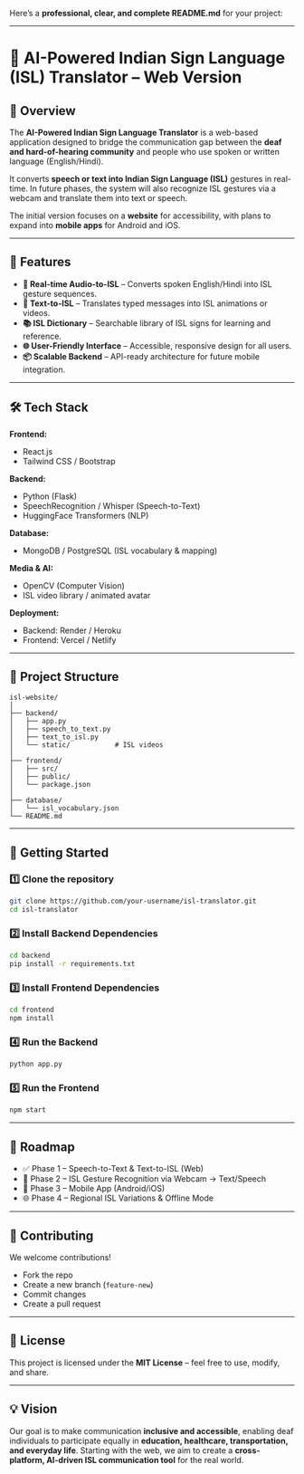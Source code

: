 Here’s a **professional, clear, and complete README.md** for your project:

---

# 🤟 AI-Powered Indian Sign Language (ISL) Translator – Web Version

## 📌 Overview

The **AI-Powered Indian Sign Language Translator** is a web-based application designed to bridge the communication gap between the **deaf and hard-of-hearing community** and people who use spoken or written language (English/Hindi).

It converts **speech or text into Indian Sign Language (ISL)** gestures in real-time. In future phases, the system will also recognize ISL gestures via a webcam and translate them into text or speech.

The initial version focuses on a **website** for accessibility, with plans to expand into **mobile apps** for Android and iOS.

---

## 🎯 Features

* **🎤 Real-time Audio-to-ISL** – Converts spoken English/Hindi into ISL gesture sequences.
* **📝 Text-to-ISL** – Translates typed messages into ISL animations or videos.
* **📚 ISL Dictionary** – Searchable library of ISL signs for learning and reference.
* **🌐 User-Friendly Interface** – Accessible, responsive design for all users.
* **📦 Scalable Backend** – API-ready architecture for future mobile integration.

---

## 🛠 Tech Stack

**Frontend:**

* React.js
* Tailwind CSS / Bootstrap

**Backend:**

* Python (Flask)
* SpeechRecognition / Whisper (Speech-to-Text)
* HuggingFace Transformers (NLP)

**Database:**

* MongoDB / PostgreSQL (ISL vocabulary & mapping)

**Media & AI:**

* OpenCV (Computer Vision)
* ISL video library / animated avatar

**Deployment:**

* Backend: Render / Heroku
* Frontend: Vercel / Netlify

---

## 📁 Project Structure

```
isl-website/
│
├── backend/
│   ├── app.py
│   ├── speech_to_text.py
│   ├── text_to_isl.py
│   └── static/           # ISL videos
│
├── frontend/
│   ├── src/
│   ├── public/
│   └── package.json
│
├── database/
│   └── isl_vocabulary.json
└── README.md
```

---

## 🚀 Getting Started

### 1️⃣ Clone the repository

```bash
git clone https://github.com/your-username/isl-translator.git
cd isl-translator
```

### 2️⃣ Install Backend Dependencies

```bash
cd backend
pip install -r requirements.txt
```

### 3️⃣ Install Frontend Dependencies

```bash
cd frontend
npm install
```

### 4️⃣ Run the Backend

```bash
python app.py
```

### 5️⃣ Run the Frontend

```bash
npm start
```

---

## 📌 Roadmap

* ✅ Phase 1 – Speech-to-Text & Text-to-ISL (Web)
* 🔄 Phase 2 – ISL Gesture Recognition via Webcam → Text/Speech
* 📱 Phase 3 – Mobile App (Android/iOS)
* 🌐 Phase 4 – Regional ISL Variations & Offline Mode

---

## 🤝 Contributing

We welcome contributions!

* Fork the repo
* Create a new branch (`feature-new`)
* Commit changes
* Create a pull request

---

## 📜 License

This project is licensed under the **MIT License** – feel free to use, modify, and share.

---

## 💡 Vision

Our goal is to make communication **inclusive and accessible**, enabling deaf individuals to participate equally in **education, healthcare, transportation, and everyday life**. Starting with the web, we aim to create a **cross-platform, AI-driven ISL communication tool** for the real world.
